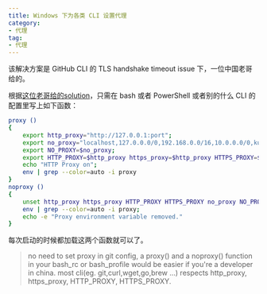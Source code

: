 ```yaml
---
title: Windows 下为各类 CLI 设置代理
category: 
- 代理
tag: 
- 代理
---
```


该解决方案是 GitHub CLI 的 TLS handshake timeout issue 下，一位中国老哥给的。

根据[这位老哥给的solution](https://github.com/cli/cli/issues/514#issuecomment-666230820)，只需在 bash 或者 PowerShell 或者别的什么 CLI 的配置里写上如下函数：

```bash
proxy ()
{
    export http_proxy="http://127.0.0.1:port";
    export no_proxy="localhost,127.0.0.0/0,192.168.0.0/16,10.0.0.0/0,kubernetes.docker.internal";
    export NO_PROXY=$no_proxy;
    export HTTP_PROXY=$http_proxy https_proxy=$http_proxy HTTPS_PROXY=$http_proxy NO_PROXY=$no_proxy;
    echo "HTTP Proxy on";
    env | grep --color=auto -i proxy
}
noproxy ()
{
    unset http_proxy https_proxy HTTP_PROXY HTTPS_PROXY no_proxy NO_PROXY FTP_PROXY ftp_proxy ALL_PROXY all_proxy;
    env | grep --color=auto -i proxy;
    echo -e "Proxy environment variable removed."
}
```

每次启动的时候都加载这两个函数就可以了。

> no need to set proxy in git config, a proxy() and a noproxy() function in your bash_rc or bash_profile would be easier if you're a developer in china. most cli(eg. git,curl,wget,go,brew ...) respects http_proxy, https_proxy, HTTP_PROXY, HTTPS_PROXY.
